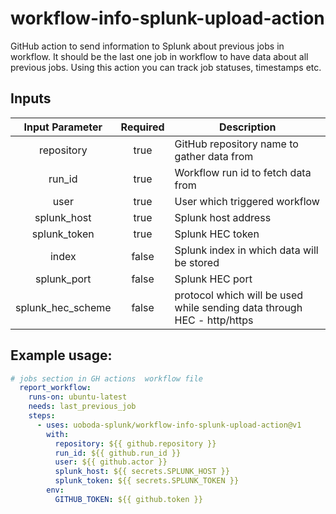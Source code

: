# workflow-info-splunk-upload-action
GitHub action to send information to Splunk about previous jobs in workflow. It should be the last one job in workflow to have data about all previous jobs. Using this action you can track job statuses, timestamps etc.

## Inputs
|  Input Parameter   | Required | Description                                                             |
|:------------------:|:--------:|-------------------------------------------------------------------------|
|     repository     |   true   | GitHub repository name to gather data from                              |
|       run_id       |   true   | Workflow run id to fetch data from                                      |
|        user        |   true   | User which triggered workflow                                           |
|    splunk_host     |   true   | Splunk host address                                                     |
|    splunk_token    |   true   | Splunk HEC token                                                        |
|       index        |  false   | Splunk index in which data will be stored                               |
|    splunk_port     |  false   | Splunk HEC port                                                         |
| splunk_hec_scheme  |  false   | protocol which will be used while sending data through HEC - http/https |

## Example usage:

```yaml
# jobs section in GH actions  workflow file 
  report_workflow:
    runs-on: ubuntu-latest
    needs: last_previous_job
    steps:
      - uses: uoboda-splunk/workflow-info-splunk-upload-action@v1
        with:
          repository: ${{ github.repository }}
          run_id: ${{ github.run_id }}
          user: ${{ github.actor }}
          splunk_host: ${{ secrets.SPLUNK_HOST }}
          splunk_token: ${{ secrets.SPLUNK_TOKEN }}
        env:
          GITHUB_TOKEN: ${{ github.token }}
